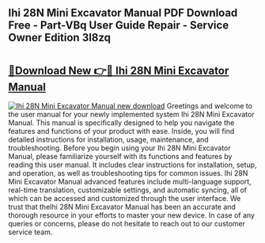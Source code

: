 ## Ihi 28N Mini Excavator Manual PDF Download Free - Part-VBq User Guide Repair - Service Owner Edition 3I8zq

# <h2><a href="http://bc67301.oget.top/?id=Ihi+28N+Mini+Excavator+Manual">🔗Download New 👉🔴 Ihi 28N Mini Excavator Manual</a></h2>

[![Ihi 28N Mini Excavator Manual new download](https://i.imgur.com/5g1atiW.png)](http://bc67301.oget.top/?id=Ihi+28N+Mini+Excavator+Manual)
Greetings and welcome to the user manual for your newly implemented system Ihi 28N Mini Excavator Manual. This manual is specifically designed to help you navigate the features and functions of your product with ease. Inside, you will find detailed instructions for installation, usage, maintenance, and troubleshooting. Before you begin using your Ihi 28N Mini Excavator Manual, please familiarize yourself with its functions and features by reading this user manual. It includes clear instructions for installation, setup, and operation, as well as troubleshooting tips for common issues. Ihi 28N Mini Excavator Manual advanced features include multi-language support, real-time translation, customizable settings, and automatic syncing, all of which can be accessed and customized through the user interface. We trust that theIhi 28N Mini Excavator Manual has been an accurate and thorough resource in your efforts to master your new device. In case of any queries or concerns, please do not hesitate to reach out to our customer service team.
